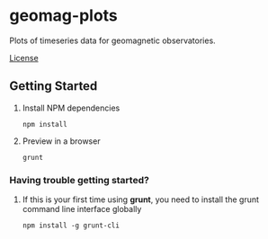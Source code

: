 geomag-plots
==============

Plots of timeseries data for geomagnetic observatories.

[License](LICENSE.md)

## Getting Started

1. Install NPM dependencies

    `npm install`

1. Preview in a browser

    `grunt`

### Having trouble getting started?

1. If this is your first time using **grunt**, you need to install the grunt
command line interface globally

    `npm install -g grunt-cli`

